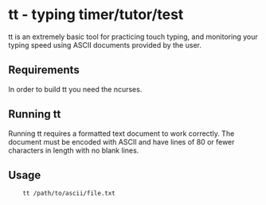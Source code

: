 tt - typing timer/tutor/test
============================
tt is an extremely basic tool for practicing touch typing, and monitoring your
typing speed using ASCII documents provided by the user.

Requirements
------------
In order to build tt you need the ncurses.

Running tt
----------
Running tt requires a formatted text document to work correctly. The document
must be encoded with ASCII and have lines of 80 or fewer characters in length
with no blank lines.

Usage
-----
        tt /path/to/ascii/file.txt
